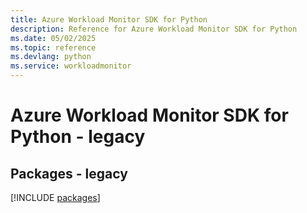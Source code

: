 ```yaml
---
title: Azure Workload Monitor SDK for Python
description: Reference for Azure Workload Monitor SDK for Python
ms.date: 05/02/2025
ms.topic: reference
ms.devlang: python
ms.service: workloadmonitor
---
```

# Azure Workload Monitor SDK for Python - legacy
## Packages - legacy
[!INCLUDE [packages](workload-monitor-index.md)]